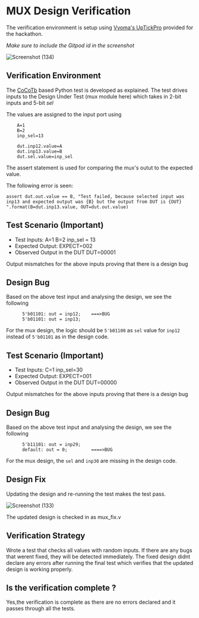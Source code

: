 # MUX Design Verification

The verification environment is setup using [Vyoma's UpTickPro](https://vyomasystems.com) provided for the hackathon.

*Make sure to include the Gitpod id in the screenshot*

![Screenshot (134)](https://user-images.githubusercontent.com/105343698/182012490-0afa47c3-ed93-4445-8886-71c8dc9f8cad.png)


## Verification Environment

The [CoCoTb](https://www.cocotb.org/) based Python test is developed as explained. The test drives inputs to the Design Under Test (mux module here) which takes in 2-bit inputs and 5-bit *sel*

The values are assigned to the input port using 
```
    A=1
    B=2
    inp_sel=13 

    dut.inp12.value=A
    dut.inp13.value=B
    dut.sel.value=inp_sel
```

The assert statement is used for comparing the mux's outut to the expected value.

The following error is seen:
```
assert dut.out.value == B, "Test failed, because selected input was inp13 and expected output was {B} but the output from DUT is {OUT} ".format(B=dut.inp13.value, OUT=dut.out.value)
```
## Test Scenario **(Important)**
- Test Inputs: A=1 B=2 inp_sel = 13
- Expected Output: EXPECT=002
- Observed Output in the DUT DUT=00001

Output mismatches for the above inputs proving that there is a design bug

## Design Bug
Based on the above test input and analysing the design, we see the following

```
      5'b01101: out = inp12;    ===>BUG
      5'b01101: out = inp13;    
```
For the mux design, the logic should be ``5'b01100`` as ``sel`` value for ``inp12`` instead of ``5'b01101`` as in the design code.

## Test Scenario **(Important)**
- Test Inputs: C=1 inp_sel=30
- Expected Output: EXPECT=001
- Observed Output in the DUT DUT=00000

Output mismatches for the above inputs proving that there is a design bug

## Design Bug
Based on the above test input and analysing the design, we see the following

```
      5'b11101: out = inp29;
      default: out = 0;         ====>BUG
```
For the mux design, the ``sel`` and ``inp30`` are missing in the design code.

## Design Fix
Updating the design and re-running the test makes the test pass.

![Screenshot (133)](https://user-images.githubusercontent.com/105343698/182012499-5156bf50-a0c7-4a8e-9a64-535a929832c8.png)

The updated design is checked in as mux_fix.v

## Verification Strategy

Wrote a test that checks all values with random inputs. If there are any bugs that werent fixed, they will be detected immediately.
The  fixed design didnt declare any errors after running the final test which verifies that the updated design is working properly.

## Is the verification complete ?

Yes,the verification is complete as there are no errors declared and it passes through all the tests.

